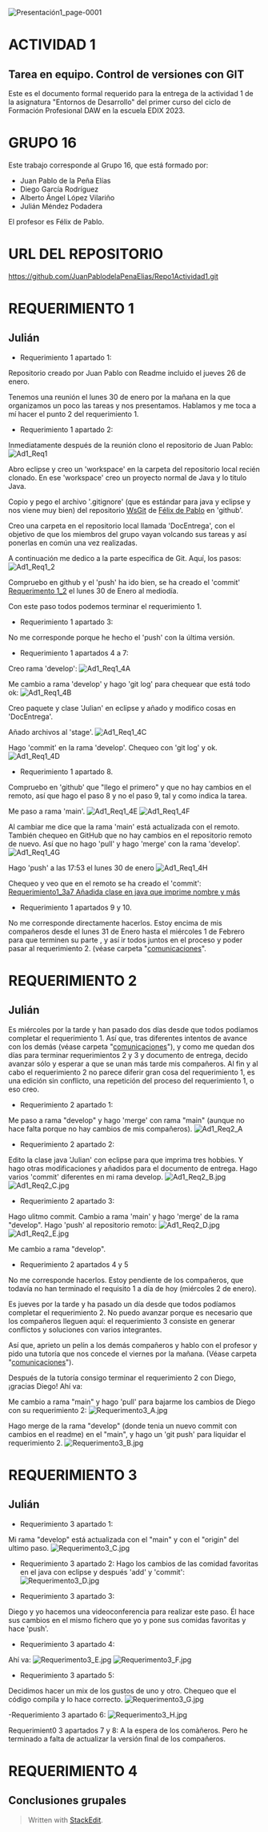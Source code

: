 ﻿![Presentación1_page-0001](img/Presentación1_page-0001.jpg)
# ACTIVIDAD 1 

## Tarea en equipo. Control de versiones con GIT
Este es el documento formal requerido para la entrega de la actividad 1 de la asignatura "Entornos de Desarrollo" del primer curso del ciclo de Formación Profesional DAW en la escuela EDIX 2023.
# GRUPO 16
Este trabajo corresponde al Grupo 16, que está formado por:
 - Juan Pablo de la Peña Elías
 - Diego García Rodríguez
 - Alberto Ángel López Vilariño
 - Julián Méndez Podadera

El profesor  es Félix de Pablo.
# URL DEL REPOSITORIO


https://github.com/JuanPablodelaPenaElias/Repo1Actividad1.git

# REQUERIMIENTO 1
## Julián

 - Requerimiento 1 apartado 1:
 
Repositorio creado por Juan Pablo con Readme incluido el jueves 26 de enero.

Tenemos una reunión el lunes 30 de enero por la mañana en la que organizamos un poco las tareas y nos presentamos. Hablamos y me toca a mí hacer el punto 2 del requerimiento 1.

 - Requerimiento 1 apartado 2:

Inmediatamente después de la reunión clono el repositorio de Juan Pablo:
![Ad1_Req1](img/Ad1_Req1.jpg)

Abro eclipse y creo un 'workspace' en la carpeta del repositorio local recién clonado. En ese 'workspace' creo un proyecto normal de Java y lo titulo Java.
 
Copio y pego el archivo '.gitignore' (que es estándar para java y eclipse y nos viene muy bien) del repositorio  [WsGit](https://github.com/fdepablo/WsGit) de [Félix de Pablo](https://github.com/fdepablo) en 'github'.

Creo una carpeta en el repositorio local llamada 'DocEntrega', con el objetivo de que los miembros del grupo vayan volcando sus tareas y así ponerlas en común una vez realizadas.

A continuación me dedico a la parte específica de Git. Aquí, los pasos:
![Ad1_Req1_2](img/Ad1_Req1_2.jpg)

Compruebo en github y el 'push' ha ido bien, se ha creado el 'commit' [Requerimento 1_2](https://github.com/JuanPablodelaPenaElias/Repo1Actividad1/commit/d9335b266bca144152fa71de345430a92d484338) el lunes 30 de Enero al mediodía.

Con este paso todos podemos terminar el requerimiento 1.

- Requerimiento 1 apartado 3:

No me corresponde porque he hecho el 'push' con la última versión.

- Requerimiento 1 apartados 4 a 7:

Creo rama 'develop':
![Ad1_Req1_4A](img/Ad1_Req1_4A.jpg)

Me cambio a rama 'develop' y hago 'git log' para chequear que está todo ok:
![Ad1_Req1_4B](img/Ad1_Req1_4B.jpg)

Creo paquete y clase 'Julian' en eclipse y añado y modifico cosas en 'DocEntrega'.

Añado archivos al 'stage'.
![Ad1_Req1_4C](img/Ad1_Req1_4C.jpg)

Hago 'commit' en la rama 'develop'.
Chequeo con 'git log' y ok.
![Ad1_Req1_4D](img/Ad1_Req1_4D.jpg)

- Requerimiento 1 apartado 8.

Compruebo en 'github' que "llego el primero" y que no hay cambios en el remoto, así que hago el paso 8 y no el paso 9, tal y como indica la tarea.

Me paso a rama 'main'. 
![Ad1_Req1_4E](img/Ad1_Req1_4E.jpg)
![Ad1_Req1_4F](img/Ad1_Req1_4F.jpg)

Al cambiar me dice que la rama 'main' está actualizada con el remoto. También chequeo en GitHub que no hay cambios en el repositorio remoto de nuevo. Así que no hago 'pull' y hago 'merge' con la rama 'develop'.
![Ad1_Req1_4G](img/Ad1_Req1_4G.jpg)

Hago 'push' a las 17:53 el lunes 30 de enero
![Ad1_Req1_4H](img/Ad1_Req1_4H.jpg)

Chequeo y veo que en el remoto se ha creado el 'commit': [Requerimiento1_3a7 Añadida clase en java que imprime nombre y más](https://github.com/JuanPablodelaPenaElias/Repo1Actividad1/commit/0ddd9d51afac599f737cbe1121ab12e127bb6d44)

- Requerimiento 1 apartados 9 y 10.

No me corresponde directamente hacerlos. Estoy encima de mis compañeros desde el lunes 31 de Enero hasta el miércoles 1 de Febrero para que terminen su parte , y así ir todos juntos en el proceso y poder pasar al requerimiento 2. (véase carpeta "[comunicaciones](https://github.com/JuanPablodelaPenaElias/Repo1Actividad1/tree/main/DocEntrega/julian/comunicaciones)".

# REQUERIMIENTO 2
## Julián

Es miércoles por la tarde y han pasado dos días desde que todos podíamos completar el requerimiento 1. Así que, tras diferentes intentos de avance con los demás  (véase carpeta "[comunicaciones](https://github.com/JuanPablodelaPenaElias/Repo1Actividad1/tree/main/DocEntrega/julian/comunicaciones)"), y como me quedan dos días para terminar requerimientos 2 y 3 y documento de entrega, decido avanzar sólo y esperar a que se unan más tarde mis compañeros. Al fin y al cabo el requerimiento 2 no parece diferir gran cosa del requerimiento 1, es una edición sin conflicto, una repetición del proceso del requerimiento 1, o eso creo.

 - Requerimiento 2 apartado 1:

Me paso a rama "develop" y hago 'merge' con rama "main" (aunque no hace falta porque no hay cambios de mis compañeros).
![Ad1_Req2_A](img/Ad1_Req2_A.jpg)

 - Requerimiento 2 apartado 2:

Edito la clase java 'Julian' con eclipse para que imprima tres hobbies. Y hago otras modificaciones y añadidos para el documento de entrega. Hago varios 'commit' diferentes en mi rama develop.
![Ad1_Req2_B.jpg](img/Ad1_Req2_B.jpg)
![Ad1_Req2_C.jpg](img/Ad1_Req2_C.jpg)

 - Requerimiento 2 apartado 3:

Hago ulitmo commit. 
Cambio a rama 'main' y hago 'merge' de la rama "develop". Hago 'push' al repositorio remoto:
![Ad1_Req2_D.jpg](img/Ad1_Req2_D.jpg)
![Ad1_Req2_E.jpg](img/Ad1_Req2_E.jpg)

Me cambio a rama "develop".

- Requerimiento 2 apartados 4 y 5

No me corresponde hacerlos. Estoy pendiente de los compañeros, que todavía no han terminado el requisito 1 a día de hoy (miércoles 2 de enero). 

Es jueves por la tarde y ha pasado un día desde que todos podíamos completar el requerimiento 2. No puedo avanzar porque es necesario que los compañeros lleguen aquí: el requerimiento 3 consiste en generar conflictos y soluciones con varios integrantes.

Así que, aprieto un pelín a los demás compañeros y hablo con el profesor y pido una tutoría que nos concede el viernes por la mañana.  (Véase carpeta "[comunicaciones](https://github.com/JuanPablodelaPenaElias/Repo1Actividad1/tree/main/DocEntrega/julian/comunicaciones)").

Después de la tutoría consigo terminar el requerimiento 2 con Diego, ¡gracias Diego! Ahí va:

Me cambio a rama "main" y hago 'pull' para bajarme los cambios de Diego con su requerimiento 2:
![Requerimento3_A.jpg](img/Requerimento3_A.jpg)

Hago merge de la rama "develop" (donde tenia un nuevo commit con cambios en el readme) en el "main", y hago un 'git push' para liquidar el requerimiento 2.
![Requerimento3_B.jpg](img/Requerimento3_B.jpg)

# REQUERIMIENTO 3
## Julián

- Requerimiento 3 apartado 1:

Mi rama "develop" está actualizada con el "main" y con el "origin" del ultimo paso.
![Requerimento3_C.jpg](img/Requerimento3_C.jpg)

- Requerimiento 3 apartado 2:
Hago los cambios de las comidad favoritas en el java con eclipse y después 'add' y 'commit':
![Requerimento3_D.jpg](img/Requerimento3_D.jpg)

- Requerimiento 3 apartado 3:

Diego y yo hacemos una videoconferencia para realizar este paso. Él hace sus cambios en el mismo fichero que yo y pone sus comidas favoritas y hace 'push'.
 
- Requerimiento 3 apartado 4:

Ahí va:
![Requerimento3_E.jpg](img/Requerimento3_E.jpg)
![Requerimento3_F.jpg](img/Requerimento3_F.jpg)

- Requerimiento 3 apartado 5:

Decidimos hacer un mix de los gustos de uno y otro. Chequeo que el código compila y lo hace correcto.
![Requerimento3_G.jpg](img/Requerimento3_G.jpg)


-Requerimiento 3 apartado 6:
![Requerimento3_H.jpg](img/Requerimento3_H.jpg)

Requerimient0 3 apartados 7 y 8:
A la espera de los comàñeros. Pero he terminado a falta de actualizar la versión final de los compañeros.




















# REQUERIMIENTO 4
## Conclusiones grupales
































> Written with [StackEdit](https://stackedit.io/).

